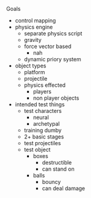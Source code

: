 Goals
- control mapping
- physics engine 
	- separate physics script
	- gravity
	- force vector based
		- nah
	- dynamic priory system
- object types
	- platform
	- projectile
	- physics effected
		- players
		- non player objects
- intended test things
	- test characters 
		- neural 
		- archetypal
	- training dumby 
	- 2+ basic stages
	- test projectiles
	- test object
		- boxes
			- destructible
			- can stand on
		- balls
			- bouncy
			- can deal damage